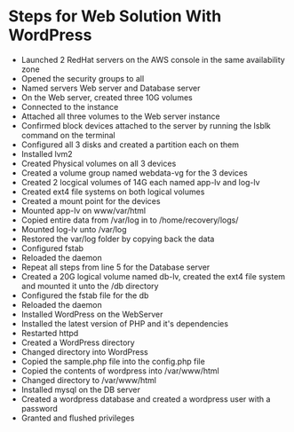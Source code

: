 # Steps for Web Solution With WordPress
* Launched 2 RedHat servers on the AWS console in the same availability zone
* Opened the security groups to all
* Named servers Web server and Database server
* On the Web server, created three 10G volumes
* Connected to the instance
* Attached all three volumes to the Web server instance
* Confirmed block devices attached to the server by running the lsblk command on the terminal
* Configured all 3 disks and created a partition each on them
* Installed lvm2
* Created Physical volumes on all 3 devices
* Created a volume group named webdata-vg for the 3 devices
* Created 2 locgical volumes of 14G each named app-lv and log-lv
* Created ext4 file systems on both logical volumes
* Created a mount point for the devices
* Mounted app-lv on www/var/html
* Copied entire data from /var/log in to /home/recovery/logs/
* Mounted log-lv unto /var/log
* Restored the var/log folder by copying back the data
* Configured fstab
* Reloaded the daemon
* Repeat all steps from line 5 for the Database server
* Created a 20G logical volume named db-lv, created the ext4 file system and mounted it unto the /db directory
* Configured the fstab file for the db
* Reloaded the daemon
* Installed WordPress on the WebServer
* Installed the latest version of PHP and it's dependencies
* Restarted httpd
* Created a WordPress directory
* Changed directory into WordPress
* Copied the sample.php file into the config.php file
* Copied the contents of wordpress into /var/www/html
* Changed directory to /var/www/html
* Installed mysql on the DB server
* Created a wordpress database and created a wordpress user with a password
* Granted and flushed privileges
